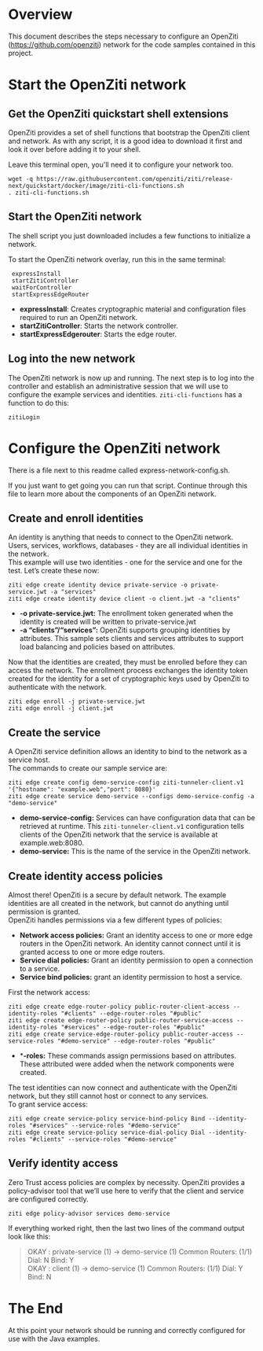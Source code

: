 # Overview
This document describes the steps necessary to configure an OpenZiti (https://github.com/openziti) network for the code samples contained in this project.

# Start the OpenZiti network
## Get the OpenZiti quickstart shell extensions
OpenZiti provides a set of shell functions that bootstrap the OpenZiti client and network. As with any script, it is a good idea to download it first
and look it over before adding it to your shell.

Leave this terminal open, you'll need it to configure your network too.
 
```shell
wget -q https://raw.githubusercontent.com/openziti/ziti/release-next/quickstart/docker/image/ziti-cli-functions.sh
. ziti-cli-functions.sh
```

## Start the OpenZiti network
The shell script you just downloaded includes a few functions to initialize a network.  

To start the OpenZiti network overlay, run this in the same terminal:
```shell
 expressInstall
 startZitiController
 waitForController
 startExpressEdgeRouter
```
* **expressInstall**: Creates cryptographic material and configuration files required to run an OpenZiti network.
* **startZitiController**: Starts the network controller.
* **startExpressEdgerouter**: Starts the edge router.

## Log into the new network
The OpenZiti network is now up and running. The next step is to log into the controller and 
establish an administrative session that we will use to configure the example services and identities.
`ziti-cli-functions` has a function to do this:
```shell
zitiLogin
```

# Configure the OpenZiti network
There is a file next to this readme called express-network-config.sh. 

If you just want to get going you can run that script. Continue through this file to learn more about the components
of an OpenZiti network.

## Create and enroll identities
An identity is anything that needs to connect to the OpenZiti network. Users, services, workflows, databases - they are all individual identities in the network.  
This example will use two identities - one for the service and one for the test. Let’s create these now:
```shell
ziti edge create identity device private-service -o private-service.jwt -a "services"
ziti edge create identity device client -o client.jwt -a "clients"
```
* **-o private-service.jwt:** The enrollment token generated when the identity is created will be written to private-service.jwt
* **-a “clients”/“services”:** OpenZiti supports grouping identities by attributes. This sample sets clients and services attributes to support load balancing and policies based on attributes.

Now that the identities are created, they must be enrolled before they can access the network.  The enrollment process exchanges the identity token created for the identity for a set of cryptographic keys used by OpenZiti to authenticate with the network.
```shell
ziti edge enroll -j private-service.jwt
ziti edge enroll -j client.jwt
```

## Create the service
A OpenZiti service definition allows an identity to bind to the network as a service host.  
The commands to create our sample service are:

```shell
ziti edge create config demo-service-config ziti-tunneler-client.v1 '{"hostname": "example.web","port": 8080}'
ziti edge create service demo-service --configs demo-service-config -a "demo-service"
```
* **demo-service-config:** Services can have configuration data that can be retrieved at runtime.  This `ziti-tunneler-client.v1` configuration tells clients of the OpenZiti network that the service is available at example.web:8080.
* **demo-service:** This is the name of the service in the OpenZiti network.

## Create identity access policies
Almost there! OpenZiti is a secure by default network. The example identities are all created in the network, but cannot do anything until permission is granted.  
OpenZiti handles permissions via a few different types of policies:
* **Network access policies:** Grant an identity access to one or more edge routers in the OpenZiti network. An identity cannot connect until it is granted access to one or more edge routers.
* **Service dial policies:** Grant an identity permission to open a connection to a service.
* **Service bind policies:** grant an identity permission to host a service.

First the network access:
```shell
ziti edge create edge-router-policy public-router-client-access --identity-roles "#clients" --edge-router-roles "#public"
ziti edge create edge-router-policy public-router-service-access --identity-roles "#services" --edge-router-roles "#public"
ziti edge create service-edge-router-policy public-router-access --service-roles "#demo-service" --edge-router-roles "#public"
```
* ***-roles:** These commands assign permissions based on attributes. These attributed were added when the network components were created.

The test identities can now connect and authenticate with the OpenZiti network, but they still cannot host or connect to any services.  
To grant service access:
```shell
ziti edge create service-policy service-bind-policy Bind --identity-roles "#services" --service-roles "#demo-service"
ziti edge create service-policy service-dial-policy Dial --identity-roles "#clients" --service-roles "#demo-service"
```

## Verify identity access
Zero Trust access policies are complex by necessity. OpenZiti provides a policy-advisor tool that we’ll use here to verify that the client and service are configured correctly.
```shell
ziti edge policy-advisor services demo-service
```

If everything worked right, then the last two lines of the command output look like this:
> OKAY : private-service (1) -> demo-service (1) Common Routers: (1/1) Dial: N Bind: Y  
> OKAY : client (1) -> demo-service (1) Common Routers: (1/1) Dial: Y Bind: N

# The End
At this point your network should be running and correctly configured for use with the Java examples.
